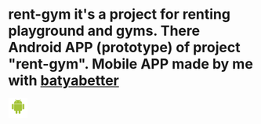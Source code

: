 # rent-gym it's a project for renting playground and gyms. There Android APP (prototype) of project "rent-gym". Mobile APP made by me with [batyabetter](https://github.com/batyabetter)

<a href="https://developer.android.com" target="_blank" rel="noreferrer"> <img src="https://raw.githubusercontent.com/devicons/devicon/master/icons/android/android-original-wordmark.svg" alt="android" width="40" height="40"/> </a>

